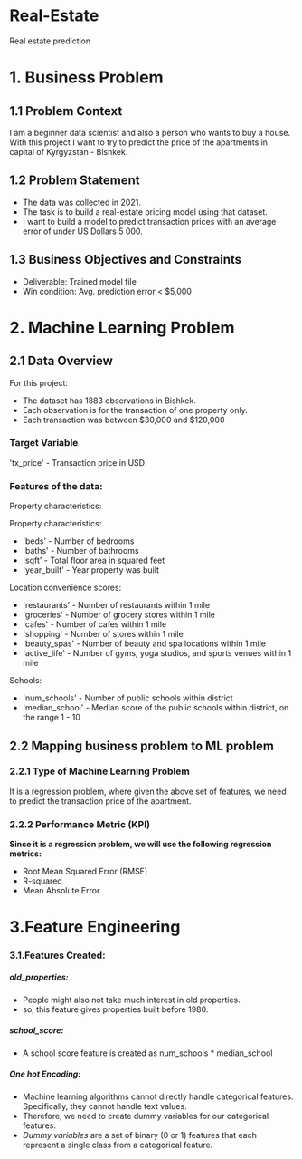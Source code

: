 # Real-Estate
Real estate prediction

# 1. Business Problem
## 1.1 Problem Context

I am a beginner data scientist and also a person who wants to buy a house. With this project I want to try to predict the price of the apartments in capital of Kyrgyzstan - Bishkek.

## 1.2 Problem Statement
* The data was collected in 2021.
* The task is to build a real-estate pricing model using that dataset.
* I want to build a model to predict transaction prices with an average error of under US Dollars 5 000.

## 1.3 Business Objectives and Constraints
* Deliverable: Trained model file
* Win condition: Avg. prediction error < \$5,000

# 2. Machine Learning Problem
## 2.1 Data Overview

For this project:

* The dataset has 1883 observations in Bishkek.
* Each observation is for the transaction of one property only.
* Each transaction was between $30,000 and $120,000

### Target Variable
'tx_price' - Transaction price in USD

### Features of the data:

Property characteristics:

Property characteristics:
* 'beds' - Number of bedrooms
* 'baths' - Number of bathrooms
* 'sqft' - Total floor area in squared feet
* 'year_built' - Year property was built

Location convenience scores:
* 'restaurants' - Number of restaurants within 1 mile
* 'groceries' - Number of grocery stores within 1 mile
* 'cafes' - Number of cafes within 1 mile
* 'shopping' - Number of stores within 1 mile
* 'beauty_spas' - Number of beauty and spa locations within 1 mile
* 'active_life' - Number of gyms, yoga studios, and sports venues within 1 mile

Schools:
* 'num_schools' - Number of public schools within district
* 'median_school' - Median score of the public schools within district, on the range 1 - 10

## 2.2 Mapping business problem to ML problem
### 2.2.1 Type of Machine Learning Problem
It is a regression problem, where given the above set of features, we need to predict the transaction price of the apartment.

### 2.2.2 Performance Metric (KPI)
**Since it is a regression problem, we will use the following regression metrics:**
* Root Mean Squared Error (RMSE)
* R-squared
* Mean Absolute Error

# 3.Feature Engineering

### 3.1.Features Created:

##### old_properties:
* People might also not take much interest in old properties.
* so, this feature gives properties built before 1980.

##### school_score:
* A school score feature is created as num_schools * median_school

##### One hot Encoding:
* Machine learning algorithms cannot directly handle categorical features. Specifically, they cannot handle text values.
* Therefore, we need to create dummy variables for our categorical features.
* *Dummy variables* are a set of binary (0 or 1) features that each represent a single class from a categorical feature.















